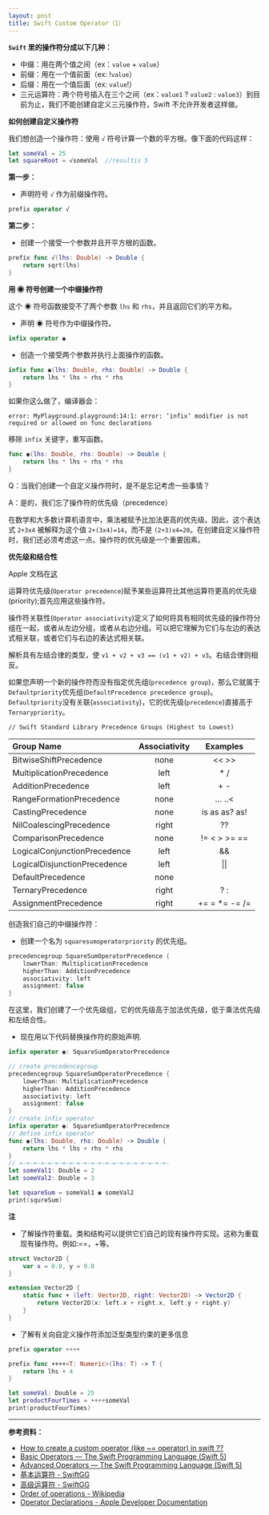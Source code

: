 ```yaml
---
layout: post
title: Swift Custom Operator（1）
---
```



**`Swift` 里的操作符分成以下几种：**

* 中缀：用在两个值之间（ex：`value` + `value`）
* 前缀：用在一个值前面（ex: !`value`）
* 后缀：用在一个值后面（ex: `value`!）
* 三元运算符：两个符号插入在三个之间（ex：`value1` ? `value2` : `value3`）到目前为止，我们不能创建自定义三元操作符，Swift 不允许开发者这样做。

**如何创建自定义操作符**

我们想创造一个操作符：使用 `√` 符号计算一个数的平方根。像下面的代码这样：

```swift
let someVal = 25
let squareRoot = √someVal  //resultis 5
```

**第一步：**


- 声明符号 `√` 作为前缀操作符。

```swift
prefix operator √
```

**第二步：**


- 创建一个接受一个参数并且开平方根的函数。

```swift
prefix func √(lhs: Double) -> Double {
    return sqrt(lhs)
}
```

**用 ◉ 符号创建一个中缀操作符**

这个 ◉ 符号函数接受不了两个参数 `lhs` 和 `rhs`，并且返回它们的平方和。

- 声明 ◉ 符号作为中缀操作符。

```swift
infix operator ◉
```

- 创造一个接受两个参数并执行上面操作的函数。

```swift
infix func ◉(lhs: Double, rhs: Double) -> Double {
    return lhs * lhs + rhs * rhs
}
```

如果你这么做了，编译器会：

```
error: MyPlayground.playground:14:1: error: ‘infix’ modifier is not required or allowed on func declarations
```

移除 `infix` 关键字，重写函数。

```swift
func ◉(lhs: Double, rhs: Double) -> Double {
    return lhs * lhs + rhs * rhs
}
```

Q：当我们创建一个自定义操作符时，是不是忘记考虑一些事情？

A：是的，我们忘了操作符的优先级（precedence）


在数学和大多数计算机语言中，乘法被赋予比加法更高的优先级。因此，这个表达式 `2+3x4` 被解释为这个值 `2+(3x4)=14`，而不是 `(2+3)x4=20`。在创建自定义操作符时，我们还必须考虑这一点。操作符的优先级是一个重要因素。

**优先级和结合性**

Apple 文档在[这](https://developer.apple.com/library/content/documentation/Swift/Conceptual/Swift_Programming_Language/AdvancedOperators.html#//apple_ref/doc/uid/TP40014097-CH27-ID41)

运算符优先级(`Operator precedence`)赋予某些运算符比其他运算符更高的优先级(priority);首先应用这些操作符。

操作符关联性(`Operator associativity`)定义了如何将具有相同优先级的操作符分组在一起，或者从左边分组，或者从右边分组。可以把它理解为它们与左边的表达式相关联，或者它们与右边的表达式相关联。

解析具有左结合律的类型，使 `v1 + v2 + v3 == (v1 + v2) + v3`。右结合律则相反。

如果您声明一个新的操作符而没有指定优先组(`precedence group`)，那么它就属于`Defaultpriority`优先组(`DefaultPrecedence precedence group`)。`Defaultpriority`没有关联(`associativity`)，它的优先级(`precedence`)直接高于`Ternarypriority`。

<!-- ![Operators](./img/2/swift_operators.png) -->

```
// Swift Standard Library Precedence Groups (Highest to Lowest)
```


| Group Name | Associativity | Examples |
| :-- | :-: | :-: |
| BitwiseShiftPrecedence | none | << >> |
| MultiplicationPrecedence | left | * / |
| AdditionPrecedence | left | + - |
| RangeFormationPrecedence | none | … ..< |
| CastingPrecedence | none | is as as? as! |
| NilCoalescingPrecedence | right | ?? |
| ComparisonPrecedence | none | != < > >= == |
| LogicalConjunctionPrecedence | left | && |
| LogicalDisjunctionPrecedence | left | \|\| |
| DefaultPrecedence | none |  |
| TernaryPrecedence | right | ? : |
| AssignmentPrecedence | right | += = *= -= /= |


创造我们自己的中缀操作符：

- 创建一个名为 `squaresumoperatorpriority` 的优先组。

```swift
precedencegroup SquareSumOperatorPrecedence {
    lowerThan: MultiplicationPrecedence
    higherThan: AdditionPrecedence
    associativity: left
    assignment: false
}
```

在这里，我们创建了一个优先级组，它的优先级高于加法优先级，低于乘法优先级和左结合性。

- 现在用以下代码替换操作符的原始声明.

```swift
infix operator ◉: SquareSumOperatorPrecedence
```

<!-- ![custom infix operator](./img/2/custom_infix_operator.png) -->

```swift
// create precedencegroup
precedencegroup SquareSumOperatorPrecedence {
    lowerThan: MultiplicationPrecedence
    higherThan: AdditionPrecedence
    associativity: left
    assignment: false
}
// create infix operator
infix operator ◉: SquareSumOperatorPrecedence
// define infix operator
func ◉(lhs: Double, rhs: Double) -> Double {
    return lhs * lhs + rhs * rhs
}
// =-=-=-=-=-=-=-=-=-=-=-=-=-=-=-=-=-=-=-=-=-
let someVal1: Double = 2
let someVal2: Double = 3

let squareSum = someVal1 ◉ someVal2
print(squreSum)
```

**注**
- 了解操作符重载。类和结构可以提供它们自己的现有操作符实现。这称为重载现有操作符。例如:==，+等。

<!-- ![overload operator](./img/2/overload_operator.png) -->

```swift
struct Vector2D {
    var x = 0.0, y = 0.0
}

extension Vector2D {
    static func + (left: Vector2D, right: Vector2D) -> Vector2D {
        return Vector2D(x: left.x + right.x, left.y + right.y)
    }
}
```

- 了解有关向自定义操作符添加泛型类型约束的更多信息

<!-- ![geneic operator](./img/2/generic_operator.png) -->
```swift
prefix operator ++++

prefix func ++++<T: Numeric>(lhs: T) -> T {
    return lhs + 4
}

let someVal: Double = 25
let productFourTimes = ++++someVal
print(productFourTimes)
```

---
**参考资料：**
- [How to create a custom operator (like ~= operator) in swift ?? ](https://medium.com/@abhimuralidharan/how-to-create-a-custom-operator-like-operator-in-swift-55953c0c0bf2)
- [Basic Operators — The Swift Programming Language (Swift 5)](https://docs.swift.org/swift-book/LanguageGuide/BasicOperators.html)
- [Advanced Operators — The Swift Programming Language (Swift 5)](https://docs.swift.org/swift-book/LanguageGuide/AdvancedOperators.html)
- [基本运算符 - SwiftGG](https://swiftgg.gitbook.io/swift/swift-jiao-cheng/02_basic_operators)
- [高级运算符 - SwiftGG](https://swiftgg.gitbook.io/swift/swift-jiao-cheng/26_advanced_operators)
- [Order of operations - Wikipedia](https://en.wikipedia.org/wiki/Order_of_operations)
- [Operator Declarations - Apple Developer Documentation](https://developer.apple.com/documentation/swift/swift_standard_library/operator_declarations)